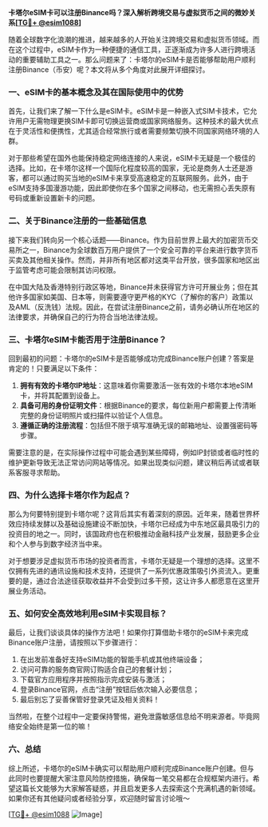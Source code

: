 **卡塔尔eSIM卡可以注册Binance吗？深入解析跨境交易与虚拟货币之间的微妙关系[[TG💪+ @esim1088](https://t.me/s/esim1088)]**

随着全球数字化浪潮的推进，越来越多的人开始关注跨境交易和虚拟货币领域。而在这个过程中，eSIM卡作为一种便捷的通信工具，正逐渐成为许多人进行跨境活动的重要辅助工具之一。那么问题来了：卡塔尔的eSIM卡是否能够帮助用户顺利注册Binance（币安）呢？本文将从多个角度对此展开详细探讨。

### 一、eSIM卡的基本概念及其在国际使用中的优势

首先，让我们来了解一下什么是eSIM卡。eSIM卡是一种嵌入式SIM卡技术，它允许用户无需物理更换SIM卡即可切换运营商或国家网络服务。这种技术的最大优点在于灵活性和便携性，尤其适合经常旅行或者需要频繁切换不同国家网络环境的人群。

对于那些希望在国外也能保持稳定网络连接的人来说，eSIM卡无疑是一个极佳的选择。比如，在卡塔尔这样一个国际化程度较高的国家，无论是商务人士还是游客，都可以通过购买当地的eSIM卡来享受高速稳定的互联网服务。此外，由于eSIM支持多国漫游功能，因此即使你在多个国家之间移动，也无需担心丢失原有号码或重新设置新卡的问题。

### 二、关于Binance注册的一些基础信息

接下来我们转向另一个核心话题——Binance。作为目前世界上最大的加密货币交易所之一，Binance为全球数百万用户提供了一个安全可靠的平台来进行数字货币买卖及其他相关操作。然而，并非所有地区都对这类平台开放，很多国家和地区出于监管考虑可能会限制其访问权限。

在中国大陆及香港特别行政区等地，Binance并未获得官方许可开展业务；但在其他许多国家如美国、日本等，则需要遵守更严格的KYC（了解你的客户）政策以及AML（反洗钱）法规。因此，在尝试注册Binance之前，请务必确认所在地区的法律要求，并确保自己的行为符合当地法律法规。

### 三、卡塔尔eSIM卡能否用于注册Binance？

回到最初的问题：卡塔尔的eSIM卡是否能够成功完成Binance账户创建？答案是肯定的！只要满足以下条件：

1. **拥有有效的卡塔尔IP地址**：这意味着你需要激活一张有效的卡塔尔本地eSIM卡，并将其配置到设备上。
2. **具备可用的身份证明文件**：根据Binance的要求，每位新用户都需要上传清晰完整的身份证明照片或扫描件以验证个人信息。
3. **遵循正确的注册流程**：包括但不限于填写准确无误的邮箱地址、设置强密码等步骤。

需要注意的是，在实际操作过程中可能会遇到某些障碍，例如IP封锁或者临时性的维护更新导致无法正常访问网站等情况。如果出现类似问题，建议稍后再试或者联系客服寻求帮助。

### 四、为什么选择卡塔尔作为起点？

那么为何要特别提到卡塔尔呢？这背后其实有着深刻的原因。近年来，随着世界杯效应持续发酵以及基础设施建设不断加快，卡塔尔已经成为中东地区最具吸引力的投资目的地之一。同时，该国政府也在积极推动金融科技产业发展，鼓励更多企业和个人参与到数字经济当中来。

对于想要涉足虚拟货币市场的投资者而言，卡塔尔无疑是一个理想的选择。这里不仅拥有先进的通讯设施和技术支持，还提供了一系列优惠政策吸引外资流入。更重要的是，通过合法途径获取收益并不会受到过多干预，这让许多人都愿意在这里开展业务活动。

### 五、如何安全高效地利用eSIM卡实现目标？

最后，让我们谈谈具体的操作方法吧！如果你打算借助卡塔尔的eSIM卡来完成Binance账户注册，请按照以下步骤进行：

1. 在出发前准备好支持eSIM功能的智能手机或其他终端设备；
2. 访问可靠的服务商官网订购适合自己的套餐计划；
3. 下载官方应用程序并按照指示完成安装与激活；
4. 登录Binance官网，点击“注册”按钮后依次输入必要信息；
5. 最后别忘了妥善保管好登录凭证及相关资料！

当然啦，在整个过程中一定要保持警惕，避免泄露敏感信息给不明来源者。毕竟网络安全始终是第一位的嘛！

### 六、总结

综上所述，卡塔尔的eSIM卡确实可以帮助用户顺利完成Binance账户创建。但与此同时也要提醒大家注意风险防控措施，确保每一笔交易都在合规框架内进行。希望这篇长文能够为大家解答疑惑，并且启发更多人去探索这个充满机遇的新领域。如果你还有其他疑问或者经验分享，欢迎随时留言讨论哦～

[[TG💪+ @esim1088](https://t.me/s/esim1088) ![Image](https://i.postimg.cc/4NQfJmqS/Snipaste-2025-05-13-00-14-12.png)]